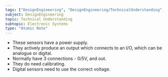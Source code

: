 ```yaml
---
tags: ["DesignEngineering", "DesignEngineering/TechnicalUnderstanding", "DesignEngineering/TechnicalUnderstanding/ElectronicSystems", "DesignEngineering/TechnicalUnderstanding/ElectronicSystems/Components"]
subject: DesignEngineering
topic: Technical Understanding
subtopic: Electronic Systems
type: "Atomic Note"
---
```


 - These sensors have a power supply.
 - They actively produce an output which connects to an I/O, which can be analogue or digital.
 - Normally have 3 connections - 0/5V, and out.
 - They do need calibrating.
 - Digital sensors need to use the correct voltage.